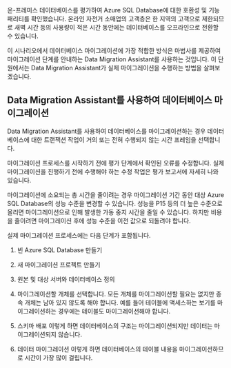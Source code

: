 온-프레미스 데이터베이스를 평가하여 Azure SQL Database에 대한 호환성 및 기능 패리티를 확인했습니다. 온라인 자전거 소매업의 고객층은 한 지역의 고객으로 제한되므로 새벽 시간 등의 사용량이 적은 시간 동안에는 데이터베이스를 오프라인으로 전환할 수 있습니다.

이 시나리오에서 데이터베이스 마이그레이션에 가장 적합한 방식은 마법사를 제공하여 마이그레이션 단계를 안내하는 Data Migration Assistant를 사용하는 것입니다. 이 단원에서는 Data Migration Assistant가 실제 마이그레이션을 수행하는 방법을 살펴보겠습니다.

## <a name="migrate-the-database-using-data-migration-assistant"></a>Data Migration Assistant를 사용하여 데이터베이스 마이그레이션

Data Migration Assistant를 사용하여 데이터베이스를 마이그레이션하는 경우 데이터베이스에 대한 트랜잭션 작업이 거의 또는 전혀 수행되지 않는 시간 프레임을 선택합니다.

마이그레이션 프로세스를 시작하기 전에 평가 단계에서 확인된 오류를 수정합니다. 실제 마이그레이션을 진행하기 전에 수행해야 하는 수정 작업은 평가 보고서에 자세히 나와 있습니다.

마이그레이션에 소요되는 총 시간을 줄이려는 경우 마이그레이션 기간 동안 대상 Azure SQL Database의 성능 수준을 변경할 수 있습니다. 성능을 P15 등의 더 높은 수준으로 올리면 마이그레이션으로 인해 발생한 가동 중지 시간을 줄일 수 있습니다. 하지만 비용을 줄이려면 마이그레이션 후에 성능 수준을 이전 값으로 되돌려야 합니다.

실제 마이그레이션 프로세스에는 다음 단계가 포함됩니다.

1. 빈 Azure SQL Database 만들기

1. 새 마이그레이션 프로젝트 만들기

1. 원본 및 대상 서버와 데이터베이스 정의

1. 마이그레이션할 개체를 선택합니다. 모든 개체를 마이그레이션할 필요는 없지만 종속 개체는 남아 있지 않도록 해야 합니다. 예를 들어 테이블에 액세스하는 보기를 마이그레이션하는 경우에는 테이블도 마이그레이션해야 합니다.

1. 스키마 배포 이렇게 하면 데이터베이스의 구조는 마이그레이션되지만 데이터는 마이그레이션되지 않습니다.

1. 데이터 마이그레이션 이렇게 하면 데이터베이스의 테이블 내용을 마이그레이션하므로 시간이 가장 많이 걸립니다.
